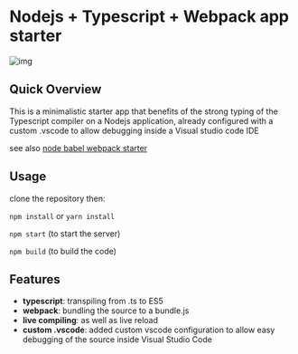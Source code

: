 # Nodejs + Typescript + Webpack app starter

![img](https://thumbs.gfycat.com/SmoothDifficultEnglishsetter-max-14mb.gif)


## Quick Overview

This is a minimalistic starter app that benefits of the strong typing of the Typescript compiler
on a Nodejs application, already configured with a custom .vscode to allow debugging inside a Visual studio code IDE

see also [node babel webpack starter](https://github.com/kinotto/node-babel-webpack-starter)

## Usage

clone the repository then:

`npm install` or `yarn install`

`npm start` (to start the server)

`npm build` (to build the code)

## Features

- **typescript**: transpiling from .ts to ES5
- **webpack**: bundling the source to a bundle.js
- **live compiling**: as well as live reload 
- **custom .vscode**: added custom vscode configuration to allow easy debugging of the source inside Visual Studio Code




